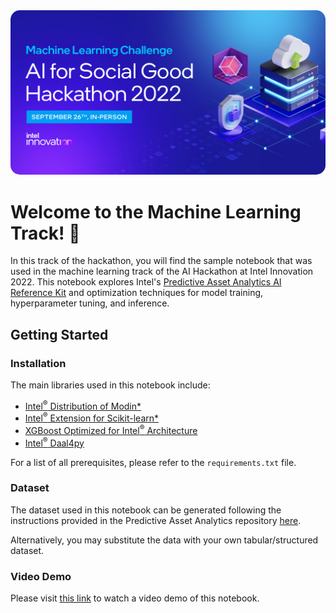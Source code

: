 
<center><img src="media/ML_AXG-22-11_Software_Dev_Hackathon.png" style="width:auto;border-radius:15px"/></center>

# Welcome to the Machine Learning Track! 🚀

In this track of the hackathon, you will find the sample notebook that was used in the machine learning track of the AI Hackathon at Intel Innovation 2022. This notebook explores Intel's [Predictive Asset Analytics AI Reference Kit](https://github.com/oneapi-src/predictive-asset-health-analytics) and optimization techniques for model training, hyperparameter tuning, and inference. 

## Getting Started

### Installation
The main libraries used in this notebook include:
- [Intel<sup>&reg;</sup> Distribution of Modin*](https://www.intel.com/content/www/us/en/developer/tools/oneapi/distribution-of-modin.html#gs.9hqdj4)
- [Intel<sup>&reg;</sup> Extension for Scikit-learn*](https://www.intel.com/content/www/us/en/developer/tools/oneapi/scikit-learn.html#gs.8txte9)
- [XGBoost Optimized for Intel<sup>&reg;</sup> Architecture](https://www.intel.com/content/www/us/en/developer/articles/technical/xgboost-optimized-architecture-getting-started.html)
- [Intel<sup>&reg;</sup> Daal4py](https://intelpython.github.io/daal4py/)

For a list of all prerequisites, please refer to the `requirements.txt` file.
### Dataset
The dataset used in this notebook can be generated following the instructions provided in the Predictive Asset Analytics repository [here](https://github.com/oneapi-src/predictive-asset-health-analytics#run-the-code-for-test-dataset-generation-training-the-model-and-prediction).

Alternatively, you may substitute the data with your own tabular/structured dataset.

### Video Demo
Please visit [this link](https://www.intel.com/content/www/us/en/developer/videos/optimize-utility-maintenance-prediction-ai-kit.html) to watch a video demo of this notebook.